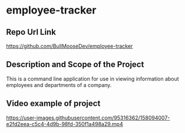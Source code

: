 # employee-tracker

## Repo Url Link
https://github.com/BullMooseDev/employee-tracker

## Description and Scope of the Project
This is a command line application for use in viewing information about employees and departments of a company.

## Video example of project
https://user-images.githubusercontent.com/95316362/158094007-e2fd2eea-c5c4-4d9b-98fd-350f1a498a29.mp4
